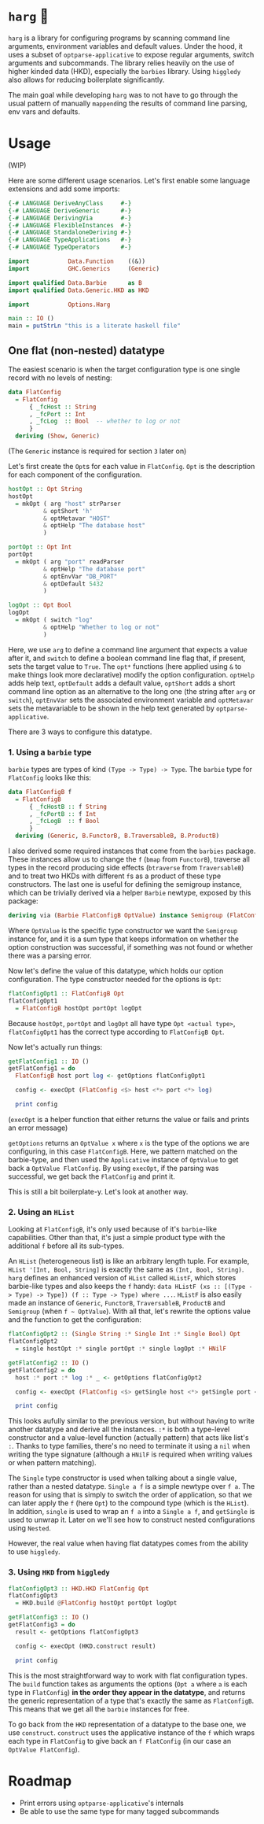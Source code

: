 # `harg` :nut_and_bolt:

`harg` is a library for configuring programs by scanning command line arguments, environment
variables and default values. Under the hood, it uses a subset of `optparse-applicative` to expose
regular arguments, switch arguments and subcommands. The library relies heavily on the use of higher
kinded data (HKD), especially the `barbies` library. Using `higgledy` also allows for reducing
boilerplate significantly.

The main goal while developing `harg` was to not have to go through the usual pattern of manually
`mappend`ing the results of command line parsing, env vars and defaults.

# Usage

(WIP)

Here are some different usage scenarios. Let's first enable some language extensions and add some
imports:

``` haskell
{-# LANGUAGE DeriveAnyClass     #-}
{-# LANGUAGE DeriveGeneric      #-}
{-# LANGUAGE DerivingVia        #-}
{-# LANGUAGE FlexibleInstances  #-}
{-# LANGUAGE StandaloneDeriving #-}
{-# LANGUAGE TypeApplications   #-}
{-# LANGUAGE TypeOperators      #-}

import           Data.Function    ((&))
import           GHC.Generics     (Generic)

import qualified Data.Barbie      as B
import qualified Data.Generic.HKD as HKD

import           Options.Harg

main :: IO ()
main = putStrLn "this is a literate haskell file"
```

## One flat (non-nested) datatype

The easiest scenario is when the target configuration type is one single record with no levels of
nesting:

``` haskell
data FlatConfig
  = FlatConfig
      { _fcHost :: String
      , _fcPort :: Int
      , _fcLog  :: Bool  -- whether to log or not
      }
  deriving (Show, Generic)
```

(The `Generic` instance is required for section `3` later on)

Let's first create the `Opt`s for each value in `FlatConfig`. `Opt` is the description for each
component of the configuration.

``` haskell
hostOpt :: Opt String
hostOpt
  = mkOpt ( arg "host" strParser
          & optShort 'h'
          & optMetavar "HOST"
          & optHelp "The database host"
          )

portOpt :: Opt Int
portOpt
  = mkOpt ( arg "port" readParser
          & optHelp "The database port"
          & optEnvVar "DB_PORT"
          & optDefault 5432
          )

logOpt :: Opt Bool
logOpt
  = mkOpt ( switch "log"
          & optHelp "Whether to log or not"
          )
```

Here, we use `arg` to define a command line argument that expects a value after it, and `switch` to
define a boolean command line flag that, if present, sets the target value to `True`. The `opt*`
functions (here applied using `&` to make things look more declarative) modify the option
configuration. `optHelp` adds help text, `optDefault` adds a default value, `optShort` adds a short
command line option as an alternative to the long one (the string after `arg` or `switch`),
`optEnvVar` sets the associated environment variable and `optMetavar` sets the metavariable to be
shown in the help text generated by `optparse-applicative`.

There are 3 ways to configure this datatype.

### 1. Using a `barbie` type

`barbie` types are types of kind `(Type -> Type) -> Type`. The `barbie` type for `FlatConfig`
looks like this:

``` haskell
data FlatConfigB f
  = FlatConfigB
      { _fcHostB :: f String
      , _fcPortB :: f Int
      , _fcLogB  :: f Bool
      }
  deriving (Generic, B.FunctorB, B.TraversableB, B.ProductB)
```

I also derived some required instances that come from the `barbies` package. These instances allow
us to change the `f` (`bmap` from `FunctorB`), traverse all types in the record producing side
effects (`btraverse` from `TraversableB`) and to treat two HKDs with different `f`s as a product of
these type constructors. The last one is useful for defining the semigroup instance, which can be
trivially derived via a helper `Barbie` newtype, exposed by this package:

``` haskell
deriving via (Barbie FlatConfigB OptValue) instance Semigroup (FlatConfigB OptValue)
```

Where `OptValue` is the specific type constructor we want the `Semigroup` instance for, and it is
a sum type that keeps information on whether the option construction was successful, if something
was not found or whether there was a parsing error.

Now let's define the value of this datatype, which holds our option configuration. The type
constructor needed for the options is `Opt`:

``` haskell
flatConfigOpt1 :: FlatConfigB Opt
flatConfigOpt1
  = FlatConfigB hostOpt portOpt logOpt
```

Because `hostOpt`, `portOpt` and `logOpt` all have type `Opt <actual type>`, `flatConfigOpt1` has
the correct type according to `FlatConfigB Opt`.

Now let's actually run things:

``` haskell
getFlatConfig1 :: IO ()
getFlatConfig1 = do
  FlatConfigB host port log <- getOptions flatConfigOpt1

  config <- execOpt (FlatConfig <$> host <*> port <*> log)

  print config
```

(`execOpt` is a helper function that either returns the value or fails and prints an error message)

`getOptions` returns an `OptValue x` where `x` is the type of the options we are configuring, in
this case `FlatConfigB`. Here, we pattern matched on the barbie-type, and then used the
`Applicative` instance of `OptValue` to get back a `OptValue FlatConfig`. By using `execOpt`, if the
parsing was successful, we get back the `FlatConfig` and print it.

This is still a bit boilerplate-y. Let's look at another way.

### 2. Using an `HList`

Looking at `FlatConfigB`, it's only used because of it's `barbie`-like capabilities. Other than that,
it's just a simple product type with the additional `f` before all its sub-types.

An `HList` (heterogeneous list) is like an arbitrary length tuple. For example,
`HList '[Int, Bool, String]` is exactly the same as `(Int, Bool, String)`. `harg` defines an
enhanced version of `HList` called `HListF`, which stores barbie-like types and also keeps the `f`
handy: `data HListF (xs :: [(Type -> Type) -> Type]) (f :: Type -> Type) where ...`. `HListF` is
also easily made an instance of `Generic`, `FunctorB`, `TraversableB`, `ProductB` and `Semigroup`
(when `f ~ OptValue`). With all that, let's rewrite the options value and the function to get the
configuration:

``` haskell
flatConfigOpt2 :: (Single String :* Single Int :* Single Bool) Opt
flatConfigOpt2
  = single hostOpt :* single portOpt :* single logOpt :* HNilF

getFlatConfig2 :: IO ()
getFlatConfig2 = do
  host :* port :* log :* _ <- getOptions flatConfigOpt2

  config <- execOpt (FlatConfig <$> getSingle host <*> getSingle port <*> getSingle log)

  print config
```

This looks aufully similar to the previous version, but without having to write another datatype
and derive all the instances. `:*` is both a type-level constructor and a value-level function
(actually pattern) that acts like list's `:`. Thanks to type families, there's no need to terminate
it using a `nil` when writing the type signature (although a `HNilF` is required when writing values
or when pattern matching).

The `Single` type constructor is used when talking about a single value, rather than a nested
datatype. `Single a f` is a simple newtype over `f a`. The reason for using that is simply to
switch the order of application, so that we can later apply the `f` (here `Opt`) to the compound
type (which is the `HList`). In addition, `single` is used to wrap an `f a` into a `Single a f`, and
`getSingle` is used to unwrap it. Later on we'll see how to construct nested configurations using
`Nested`.

However, the real value when having flat datatypes comes from the ability to use `higgledy`.

### 3. Using `HKD` from `higgledy`

``` haskell
flatConfigOpt3 :: HKD.HKD FlatConfig Opt
flatConfigOpt3
  = HKD.build @FlatConfig hostOpt portOpt logOpt

getFlatConfig3 :: IO ()
getFlatConfig3 = do
  result <- getOptions flatConfigOpt3

  config <- execOpt (HKD.construct result)

  print config
```

This is the most straightforward way to work with flat configuration types. The `build` function
takes as arguments the options (`Opt a` where `a` is each type in `FlatConfig`) **in the order they
appear in the datatype**, and returns the generic representation of a type that's exactly the same
as `FlatConfigB`. This means that we get all the `barbie` instances for free.

To go back from the `HKD` representation of a datatype to the base one, we use `construct`.
`construct` uses the applicative instance of the `f` which wraps each type in `FlatConfig` to give
back an `f FlatConfig` (in our case an `OptValue FlatConfig`).

# Roadmap

- Print errors using `optparse-applicative`'s internals
- Be able to use the same type for many tagged subcommands
